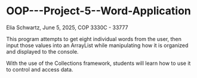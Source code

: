 # OOP---Project-5--Word-Application

Elia Schwartz, June 5, 2025, COP 3330C - 33777

This program attempts to get eight individual words from the user, then input those values
into an ArrayList while manipulating how it is organized and displayed to the console.

With the use of the Collections framework, students will learn how to use it to control and access
data.
